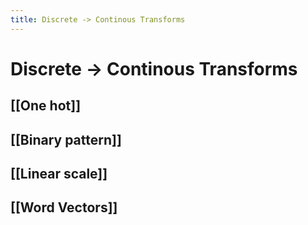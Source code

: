 ```yaml
---
title: Discrete -> Continous Transforms
---
```


# Discrete -> Continous Transforms

## [[One hot]]

## [[Binary pattern]]

## [[Linear scale]]

## [[Word Vectors]]














































